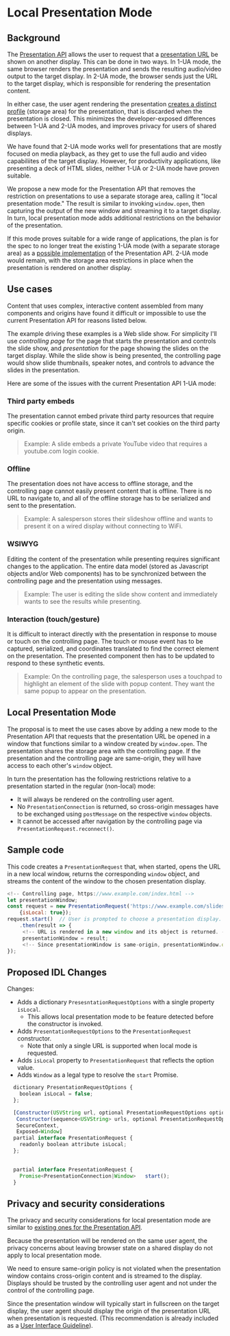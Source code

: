 # Local Presentation Mode

## Background

The [Presentation API](https://w3c.github.io/presentation-api/) allows the user
to request that a [presentation
URL](https://w3c.github.io/presentation-api/#dfn-presentation-url) be shown on
another display. This can be done in two ways.  In 1-UA mode, the same browser
renders the presentation and sends the resulting audio/video output to the
target display.  In 2-UA mode, the browser sends just the URL to the target
display, which is responsible for rendering the presentation content.

In either case, the user agent rendering the presentation [creates a distinct
profile](https://w3c.github.io/presentation-api/#creating-a-receiving-browsing-context)
(storage area) for the presentation, that is discarded when the presentation is
closed.  This minimizes the developer-exposed differences between 1-UA and 2-UA
modes, and improves privacy for users of shared displays.

We have found that 2-UA mode works well for presentations that are mostly
focused on media playback, as they get to use the full audio and video
capabiliites of the target display.  However, for productivity applications,
like presenting a deck of HTML slides, neither 1-UA or 2-UA mode have proven
suitable.

We propose a new mode for the Presentation API that removes the restriction on
presentations to use a separate storage area, calling it "local presentation
mode."  The result is similar to invoking `window.open`, then capturing the
output of the new window and streaming it to a target display.  In turn, local
presentation mode adds additional restrictions on the behavior of the
presentation.

If this mode proves suitable for a wide range of applications, the plan is for
the spec to no longer treat the existing 1-UA mode (with a separate storage
area) as a [possible
implementation](https://w3c.github.io/presentation-api/#introduction) of the
Presentation API.  2-UA mode would remain, with the storage area restrictions in
place when the presentation is rendered on another display.

## Use cases 

Content that uses complex, interactive content assembled from many components
and origins have found it difficult or impossible to use the current
Presentation API for reasons listed below.

The example driving these examples is a Web slide show.  For simplicity I'll use
_controlling page_ for the page that starts the presentation and controls the
slide show, and _presentation_ for the page showing the slides on the target
display.  While the slide show is being presented, the controlling page would
show slide thumbnails, speaker notes, and controls to advance the slides in the
presentation.

Here are some of the issues with the current Presentation API 1-UA mode:

### Third party embeds

The presentation cannot embed private third party resources that require
specific cookies or profile state, since it can't set cookies on the third party
origin.
  
> Example: A slide embeds a private YouTube video that requires a youtube.com
> login cookie.

### Offline
  
The presentation does not have access to offline storage, and the controlling page
cannot easily present content that is offline.  There is no URL to navigate to,
and all of the offline storage has to be serialized and sent to the presentation.

> Example: A salesperson stores their slideshow offline and wants to present it
> on a wired display without connecting to WiFi.

### WSIWYG

Editing the content of the presentation while presenting requires significant
changes to the application.  The entire data model (stored as Javascript objects
and/or Web components) has to be synchronized between the controlling page and
the presentation using messages.

> Example: The user is editing the slide show content and immediately wants to
> see the results while presenting. 

### Interaction (touch/gesture)

It is difficult to interact directly with the presentation in response to mouse
or touch on the controlling page.  The touch or mouse event has to be captured,
serialized, and coordinates translated to find the correct element on the
presentation.  The presented component then has to be updated to respond to
these synthetic events.

>  Example: On the controlling page, the salesperson uses a touchpad to
>  highlight an element of the slide with popup content.  They want the same
>  popup to appear on the presentation.

## Local Presentation Mode

The proposal is to meet the use cases above by adding a new mode to the
Presentation API that requests that the presentation URL be opened in a window
that functions similar to a window created by `window.open`.  The presentation
shares the storage area with the controlling page.  If the presentation and the
controlling page are same-origin, they will have access to each other's
`window` object.

In turn the presentation has the following restrictions relative to a
presentation started in the regular (non-local) mode:
  * It will always be rendered on the controlling user agent.
  * No `PresentationConnection` is returned, so cross-origin messages have to be
    exchanged using `postMessage` on the respective `window` objects.
  * It cannot be accessed after navigation by the controlling page via
    `PresentationRequest.reconnect()`.

## Sample code

This code creates a `PresentationRequest` that, when started, opens the URL in a
new local window, returns the corresponding `window` object, and streams the content
of the window to the chosen presentation display.

```javascript
<!-- Controlling page, https://www.example.com/index.html -->
let presentationWindow;
const request = new PresentationRequest('https://www.example.com/slides.html',
    {isLocal: true});
request.start()  // User is prompted to choose a presentation display.
    .then(result => {
     <!-- URL is rendered in a new window and its object is returned. -->
     presentationWindow = result;
     <!-- Since presentationWindow is same-origin, presentationWindow.opener == this. -->
});
```

## Proposed IDL Changes

Changes:
* Adds a dictionary `PresesntationRequestOptions` with a single property `isLocal`.
  * This allows local presentation mode to be feature detected before the
    constructor is invoked.
* Adds `PresentationRequestOptions` to the `PresentationRequest` constructor.
  * Note that only a single URL is supported when local mode is requested. 
* Adds `isLocal` property to `PresentationRequest` that reflects the
  option value.
* Adds `Window` as a legal type to resolve the `start` Promise.


```javascript
  dictionary PresentationRequestOptions {
    boolean isLocal = false;
  };

  [Constructor(USVString url, optional PresentationRequestOptions options),
   Constructor(sequence<USVString> urls, optional PresentationRequestOptions options),
   SecureContext,
   Exposed=Window]
  partial interface PresentationRequest {
    readonly boolean attribute isLocal;
  };
  

  partial interface PresentationRequest {
    Promise<PresentationConnection|Window>   start();
  }
```

## Privacy and security considerations

The privacy and security considerations for local presentation mode are similar
to [existing ones for the Presentation API](
https://w3c.github.io/presentation-api/#security-and-privacy-considerations).

Because the presentation will be rendered on the same user agent, the privacy
concerns about leaving browser state on a shared display do not apply to local
presentation mode.

We need to ensure same-origin policy is not violated when the presentation
window contains cross-origin content and is streamed to the display.  Displays
should be trusted by the controlling user agent and not under the control of the
controlling page.

Since the presentation window will typically start in fullscreen on the target
display, the user agent should display the origin of the presentation URL when
presentation is requested.  (This recommendation is already included as a
[User Interface Guideline](
http://127.0.0.1:8000/mfoltzgoogle/local-presentation-api/explainer.md)).
